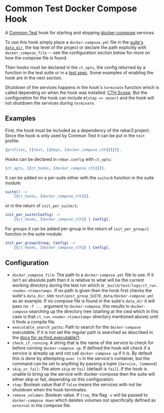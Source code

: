 Common Test Docker Compose Hook
=====

A [Common Test](http://erlang.org/doc/apps/common_test/) hook for starting and stopping [docker-compose](https://docs.docker.com/compose/) services.

To use this hook simply place a `docker-compose.yml` file in the [suite's `data_dir`](http://erlang.org/doc/apps/common_test/write_test_chapter.html#data-and-private-directories), the top level of the project or declare the path explicitly with `docker_compose_file` -- see the configuration section below for more on how the compose file is found.

Then hooks must be declared in the `ct_opts`, the config returned by a function in the test suite or in a [test spec](http://erlang.org/doc/apps/common_test/run_test_chapter.html#test_specifications). Some examples of enabling the hook are in the next section.

Shutdown of the services happens in the hook's `terminate` function which is called depending on when the hook was installed: [CTH Scope](http://erlang.org/doc/apps/common_test/ct_hooks_chapter.html#cth-scope). But the configuration for the hook can include `#{stop => never}` and the hook will not shutdown the services during `terminate`.

## Examples

First, the hook must be included as a dependency of the rebar3 project. Since the hook is only used by Common Test it can be put in the `test` profile:

``` erlang
{profiles, [{test, [{deps, [docker_compose_cth]}]}]}.
```

Hooks can be declared in `rebar.config` with `ct_opts`:

``` erlang
{ct_opts, [{ct_hooks, [docker_compose_cth]}]}.
```

It can be added on a per-suite either with the `suite/0` function in the suite module:

``` erlang
suite() ->
    [{ct_hooks, [docker_compose_cth]}].
```

or in the return of `init_per_suite/1`:

``` erlang
init_per_suite(Config) ->
    [{ct_hooks, [docker_compose_cth]} | Config].
```

For groups it can be added per-group in the return of `init_per_group/2` function in the suite module:

``` erlang
init_per_group(Group, Config) ->
    [{ct_hooks, [docker_compose_cth]} | Config].
```

## Configuration

* `docker_compose_file`: The path to a `docker-compose.yml` file to use. If it isn't an absolute path then it is relative to what will be the current working directory during the test run which is `_build/test/logs/ct_run.<node>.<timestamp>`. If no path is given then the hook first checks the suite's `data_dir`, see `test/post_group_SUITE_data/docker-compose.yml` as an example. If no compose file is found in the suite's `data_dir` it will pass no `-f ...` argument to `docker-compose`, this results in `docker-compose` searching up the directory tree (starting at the cwd which in this case is that `ct_run.<node>.<timestamp>` directory mentioned above) until it finds a compile file.
* `executable_search_paths`: Path to search for the `docker-compose` executable. If it is not set the regular path is searched as described in the [docs for os:find_executable/1](http://erlang.org/doc/man/os.html#find_executable-1).
* `check_if_running`: A string that is the name of the service to check for before running `docker-compose up`. If defined the hook will check if a service is already up and not call `docker-compose up` if it is. By default this is done by attempting `exec ls` in the service's container, but the command can be set to anything by passing a tuple `{Service, Command}`
* `skip_or_fail`: The atom `skip` or `fail` (default is `fail`). If the hook is unable to bring up the service with docker-compose then the suite will either skip or fail, depending on this configuration.
* `stop`: Boolean value that if `false` means the services with not be shutdown when the hook terminates.
* `remove_volumes`: Boolean value. If `true`, the flag `-v` will be passed to `docker-compose down` which deletes volumes not specifically defined as `external` in the compose file.





